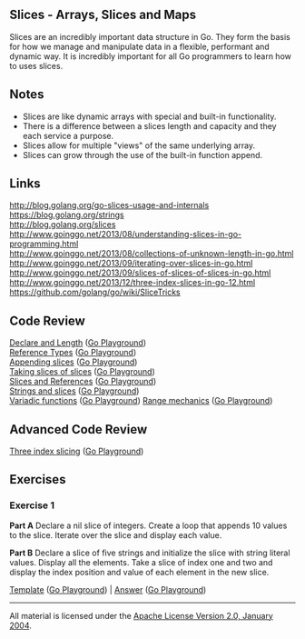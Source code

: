 ## Slices - Arrays, Slices and Maps

Slices are an incredibly important data structure in Go. They form the basis for how we manage and manipulate data in a flexible, performant and dynamic way. It is incredibly important for all Go programmers to learn how to uses slices.

## Notes

* Slices are like dynamic arrays with special and built-in functionality.
* There is a difference between a slices length and capacity and they each service a purpose.
* Slices allow for multiple "views" of the same underlying array.
* Slices can grow through the use of the built-in function append.

## Links

http://blog.golang.org/go-slices-usage-and-internals  
https://blog.golang.org/strings  
http://blog.golang.org/slices  
http://www.goinggo.net/2013/08/understanding-slices-in-go-programming.html  
http://www.goinggo.net/2013/08/collections-of-unknown-length-in-go.html  
http://www.goinggo.net/2013/09/iterating-over-slices-in-go.html  
http://www.goinggo.net/2013/09/slices-of-slices-of-slices-in-go.html  
http://www.goinggo.net/2013/12/three-index-slices-in-go-12.html  
https://github.com/golang/go/wiki/SliceTricks  

## Code Review

[Declare and Length](example1/example1.go) ([Go Playground](https://play.golang.org/p/lDKravTEqF))  
[Reference Types](example2/example2.go) ([Go Playground](https://play.golang.org/p/MuqPFwvDux))  
[Appending slices](example4/example4.go) ([Go Playground](https://play.golang.org/p/xiI54S0bSN))  
[Taking slices of slices](example3/example3.go) ([Go Playground](https://play.golang.org/p/Wq9JbadHkC))  
[Slices and References](example5/example5.go) ([Go Playground](https://play.golang.org/p/zYT3ls_DuV))  
[Strings and slices](example6/example6.go) ([Go Playground](https://play.golang.org/p/x0Q5ByzxGS))  
[Variadic functions](example7/example7.go) ([Go Playground](https://play.golang.org/p/TkJxbZKFRl))
[Range mechanics](example8/example8.go) ([Go Playground](https://play.golang.org/p/cve_NbA6Qn))  

## Advanced Code Review

[Three index slicing](advanced/example1/example1.go) ([Go Playground](https://play.golang.org/p/QZQIdaTgtG))

## Exercises

### Exercise 1

**Part A** Declare a nil slice of integers. Create a loop that appends 10 values to the slice. Iterate over the slice and display each value.

**Part B** Declare a slice of five strings and initialize the slice with string literal values. Display all the elements. Take a slice of index one and two and display the index position and value of each element in the new slice.

[Template](exercises/template1/template1.go) ([Go Playground](https://play.golang.org/p/sE06PRtw7h)) | 
[Answer](exercises/exercise1/exercise1.go) ([Go Playground](https://play.golang.org/p/3WKISOXA-L))
___
All material is licensed under the [Apache License Version 2.0, January 2004](http://www.apache.org/licenses/LICENSE-2.0).
